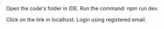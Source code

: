 Open the code's folder in IDE.
Run the command: npm run dev.

Click on the link in localhost.
Login using registered email.
